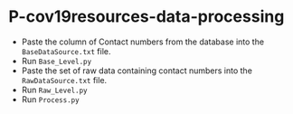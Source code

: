 # P-cov19resources-data-processing
 
 - Paste the column of Contact numbers from the database into the `BaseDataSource.txt` file.
 - Run `Base_Level.py`
 - Paste the set of raw data containing contact numbers into the `RawDataSource.txt` file. 
 - Run `Raw_Level.py`
 - Run `Process.py`
